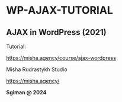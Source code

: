 # WP-AJAX-TUTORIAL 
 
## AJAX in WordPress (2021)

Tutorial:

https://misha.agency/course/ajax-wordpress



Misha Rudrastykh Studio

https://misha.agency/



**Sgiman @ 2024**
